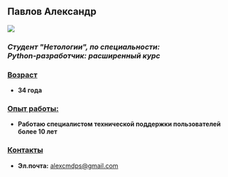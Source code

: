 ## Павлов Александр 

 ![](../Portfolio/img/photo_1.png)

### ___Студент "Нетологии", по специальности:<br/> Python-разработчик: расширенный курс___

### <u>Возраст</u>

* __34 года__

### <u>**Опыт работы:**</u>

* __Работаю специалистом технической поддержки пользователей более 10 лет__

  
### <u>**Контакты**</u>

* **Эл.почта:** <alexcmdps@gmail.com>


